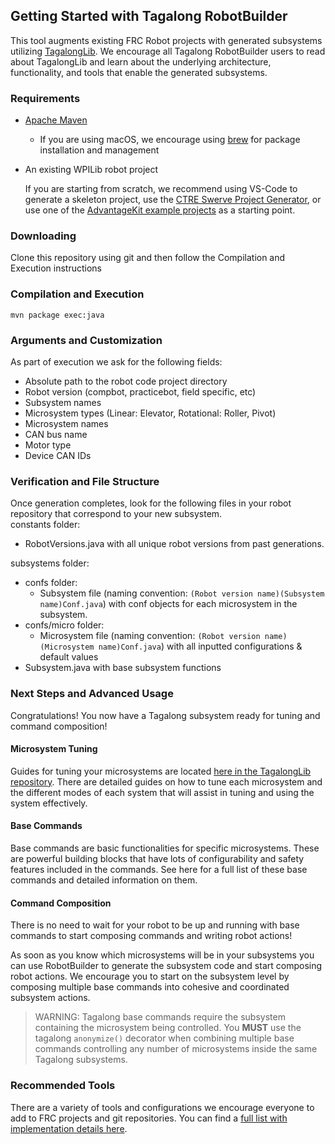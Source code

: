 ## Getting Started with Tagalong RobotBuilder

This tool augments existing FRC Robot projects with generated subsystems utilizing [TagalongLib](https://github.com/team1868/TagalongLib). We encourage all Tagalong RobotBuilder users to read about TagalongLib and learn about the underlying architecture, functionality, and tools that enable the generated subsystems.

### Requirements

- [Apache Maven](https://maven.apache.org/)  
  - If you are using macOS, we encourage using [brew](https://brew.sh/) for package installation and management  
- An existing WPILib robot project

	If you are starting from scratch, we recommend using VS-Code to generate a skeleton project, use the [CTRE Swerve Project Generator](https://v6.docs.ctr-electronics.com/en/stable/docs/tuner/tuner-swerve/index.html), or use one of the [AdvantageKit example projects](https://github.com/Mechanical-Advantage/AdvantageKit/releases) as a starting point.

### Downloading

Clone this repository using git and then follow the Compilation and Execution instructions

### Compilation and Execution
```
mvn package exec:java  
```

### Arguments and Customization

As part of execution we ask for the following fields:

* Absolute path to the robot code project directory   
* Robot version (compbot, practicebot, field specific, etc)  
* Subsystem names  
* Microsystem types (Linear: Elevator, Rotational: Roller, Pivot)  
* Microsystem names  
* CAN bus name  
* Motor type  
* Device CAN IDs

### Verification and File Structure

Once generation completes, look for the following files in your robot repository that correspond to your new subsystem.  
constants folder: 

* RobotVersions.java with all unique robot versions from past generations.

subsystems folder: 

* confs folder:  
  * Subsystem file (naming convention: `(Robot version name)(Subsystem name)Conf.java`) with conf objects for each microsystem in the subsystem.  
* confs/micro folder:  
  * Microsystem file (naming convention: `(Robot version name)(Microsystem name)Conf.java`) with all inputted configurations & default values   
* Subsystem.java with base subsystem functions 

### Next Steps and Advanced Usage

Congratulations\! You now have a Tagalong subsystem ready for tuning and command composition\!

#### Microsystem Tuning

Guides for tuning your microsystems are located [here in the TagalongLib repository](https://github.com/team1868/TagalongLib/tree/main/resources/guides/README.md). There are detailed guides on how to tune each microsystem and the different modes of each system that will assist in tuning and using the system effectively.

#### Base Commands

Base commands are basic functionalities for specific microsystems. These are powerful building blocks that have lots of configurability and safety features included in the commands. See here for a full list of these base commands and detailed information on them.

#### Command Composition

There is no need to wait for your robot to be up and running with base commands to start composing commands and writing robot actions\!

As soon as you know which microsystems will be in your subsystems you can use RobotBuilder to generate the subsystem code and start composing robot actions. We encourage you to start on the subsystem level by composing multiple base commands into cohesive and coordinated subsystem actions.

> WARNING: Tagalong base commands require the subsystem containing the microsystem being controlled. You **MUST** use the tagalong `anonymize()` decorator when combining multiple base commands controlling any number of microsystems inside the same Tagalong subsystems.

### Recommended Tools

There are a variety of tools and configurations we encourage everyone to add to FRC projects and git repositories. You can find a [full list with implementation details here](https://github.com/team1868/TagalongLib/tree/main/resources/TOOLING.md).

<!-- 
### Variables

### Examples
Coming soon!

### FAQ
Coming soon!
-->

